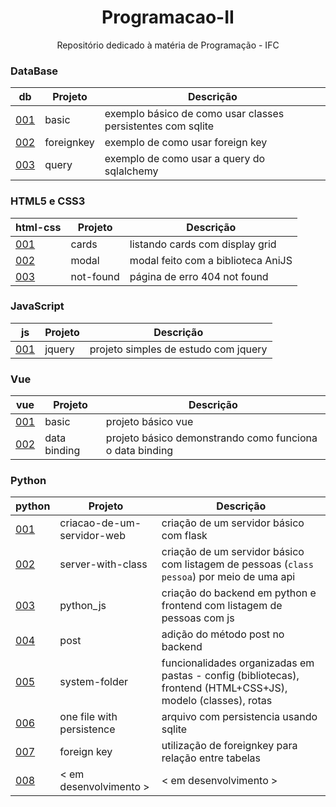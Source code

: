 <h1 align="center">Programacao-II</h1>
<p align="center">Repositório dedicado à matéria de Programação - IFC</p>

### DataBase

db                        | Projeto       | Descrição
---------------           |---------------|---------------
[001](db/001-basic/)      | basic         | exemplo básico de como usar classes persistentes com sqlite
[002](db/002-foreignkey/) | foreignkey    | exemplo de como usar foreign key
[003](db/003-query/)      | query         | exemplo de como usar a query do sqlalchemy

### HTML5 e CSS3

html-css                        | Projeto       | Descrição
---------------                 |---------------|---------------
[001](html-css/001-cards/)      | cards         | listando cards com display grid
[002](html-css/002-modal/)      | modal         | modal feito com a biblioteca AniJS
[003](html-css/003-not-found/)  | not-found     | página de erro 404 not found

### JavaScript

js                   | Projeto       | Descrição
---------------      |---------------|---------------
[001](js/001-jquery/)| jquery        | projeto simples de estudo com jquery

### Vue

vue                          | Projeto       | Descrição
---------------              |---------------|---------------
[001](vue/001-basic/)        | basic         | projeto básico vue
[002](vue/002-data-binding/) | data binding  | projeto básico demonstrando como funciona o data binding

### Python

python                                       | Projeto                   | Descrição
---------------                              |---------------            |---------------
[001](python/001-criacao-de-um-servidor-web/)| criacao-de-um-servidor-web| criação de um servidor básico com flask
[002](python/002-server-with-class/)         | server-with-class         | criação de um servidor básico com listagem de pessoas (<code>class pessoa</code>) por meio de uma api
[003](python/003-python_js/)                 | python_js                 | criação do backend em python e frontend com listagem de pessoas com js
[004](python/004-post/)                      | post                      | adição do método post no backend
[005](python/005-system-folders/)            | system-folder             | funcionalidades organizadas em pastas - config (bibliotecas), frontend (HTML+CSS+JS), modelo (classes), rotas
[006](python/006-one-file-with-persistence/) | one file with persistence | arquivo com persistencia usando sqlite
[007](python/007-foreignkey/)                | foreign key               | utilização de foreignkey para relação entre tabelas
[008](python/008-python_with_vue/)           | < em desenvolvimento >    | < em desenvolvimento >
